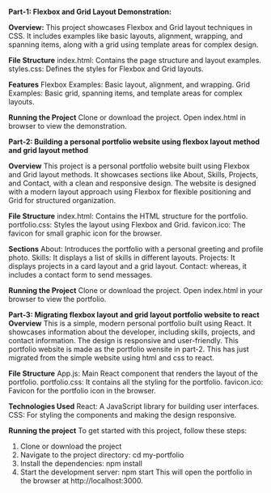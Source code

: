 **Part-1: Flexbox and Grid Layout Demonstration:**

**Overview:**
This project showcases Flexbox and Grid layout techniques in CSS. 
It includes examples like basic layouts, alignment, wrapping, and spanning items, along with a grid using template areas for complex design.

**File Structure**
index.html: Contains the page structure and layout examples.
styles.css: Defines the styles for Flexbox and Grid layouts.

**Features**
Flexbox Examples: Basic layout, alignment, and wrapping.
Grid Examples: Basic grid, spanning items, and template areas for complex layouts.

**Running the Project**
Clone or download the project.
Open index.html in browser to view the demonstration.

**Part-2: Building a personal portfolio website using flexbox layout method and grid layout method**

**Overview**
This project is a personal portfolio website built using Flexbox and Grid layout methods.
It showcases sections like About, Skills, Projects, and Contact, with a clean and responsive design.
The website is designed with a modern layout approach using Flexbox for flexible positioning and Grid for structured organization.

**File Structure**
index.html: Contains the HTML structure for the portfolio.
portfolio.css: Styles the layout using Flexbox and Grid.
favicon.ico: The favicon for small graphic icon for the browser.

**Sections**
About: Introduces the portfolio with a personal greeting and profile photo.
Skills: It displays a list of skills in different layouts.
Projects: It displays projects in a card layout and a grid layout.
Contact: whereas, it includes a contact form to send messages.

**Running the Project**
Clone or download the project.
Open index.html in your browser to view the portfolio.


**Part-3:  Migrating flexbox layout and grid layout portfolio website to react**
**Overview**
This is a simple, modern personal portfolio built using React.
It showcases information about the developer, including skills, projects, and contact information. The design is responsive and user-friendly.
This portfolio website is made as the portfolio wensite in part-2. This has just migrated from the simple website using html and css to react.

**File Structure**
App.js: Main React component that renders the layout of the portfolio.
portfolio.css: It contains all the styling for the portfolio.
favicon.ico: Favicon for the portfolio icon in the browser.

**Technologies Used**
React: A JavaScript library for building user interfaces.
CSS: For styling the components and making the design responsive.

**Running the project**
To get started with this project, follow these steps:

1. Clone or download the project
2. Navigate to the project directory:
     cd my-portfolio
3. Install the dependencies:
     npm install
4. Start the development server:
    npm start
This will open the portfolio in the browser at http://localhost:3000.


